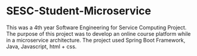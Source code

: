 # SESC-Student-Microservice

This was a 4th year  Software Engineering for Service Computing Project.
The purpose of this project was to develop an online course platform while in a microservice architecture.
The project used Spring Boot Framework, Java, Javascript, html + css.
